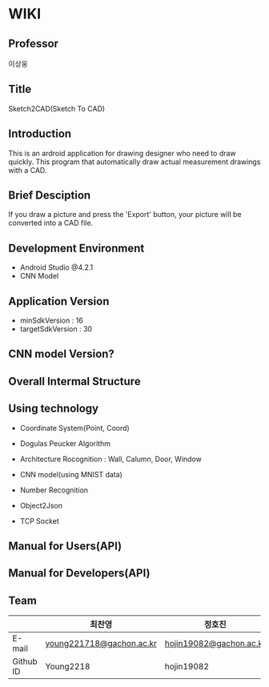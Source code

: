 # WIKI

## Professor
이상웅

## Title
Sketch2CAD(Sketch To CAD)

## Introduction
This is an ardroid application for drawing designer who need to draw quickly.
This program that automatically draw actual measurement drawings with a CAD.

## Brief Desciption
If you draw a picture and press the 'Export' button, your picture will be converted into a CAD file.

## Development Environment
 - Android Studio @4.2.1
 - CNN Model

## Application Version
 - minSdkVersion : 16
 - targetSdkVersion : 30

## CNN model Version?

## Overall Intermal Structure


## Using technology

- Coordinate System(Point, Coord)

- Dogulas Peucker Algorithm

- Architecture Rocognition : Wall, Calumn, Door, Window

- CNN model(using MNIST data)

- Number Recognition

- Object2Json

- TCP Socket

## Manual for Users(API)

## Manual for Developers(API)

## Team
| |최찬영|정호진|김현민|박승민|
|---|---|---|---|---|
|E-mail|young221718@gachon.ac.kr|hojin19082@gachon.ac.kr|climatc1103@naver.com|smpark0213@naver.com|
|Github ID|Young2218|hojin19082|climatc1103|smpark0213|
